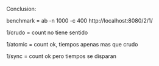 Conclusion:

benchmark = ab -n 1000 -c 400 http://localhost:8080/2/1/

1/crudo = count no tiene sentido

1/atomic = count ok, tiempos apenas mas que crudo

1/sync = count ok pero tiempos se disparan